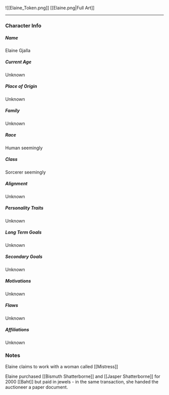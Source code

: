 ![[Elaine_Token.png]]
[[Elaine.png|Full Art]]

---
### Character Info

##### Name 
Elaine Gjalla

##### Current Age
Unknown

##### Place of Origin
Unknown

##### Family
Unknown

##### Race
Human seemingly

##### Class
Sorcerer seemingly

##### Alignment
Unknown

##### Personality Traits
Unknown

##### Long Term Goals
Unknown

##### Secondary Goals
Unknown

##### Motivations
Unknown

##### Flaws
Unknown

##### Affiliations
Unknown

### Notes
Elaine claims to work with a woman called [[Mistress]]

Elaine purchased [[Bismuth Shatterborne]] and [[Jasper Shatterborne]] for 2000 [[Baht]] but paid in jewels - in the same transaction, she handed the auctioneer a paper document.

